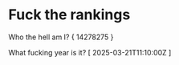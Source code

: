 # Fuck the rankings

Who the hell am I?
{ 14278275 }

What fucking year is it?
[ 2025-03-21T11:10:00Z ]
